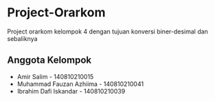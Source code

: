 # Project-Orarkom
Project orarkom kelompok 4 dengan tujuan konversi biner-desimal dan sebaliknya

## Anggota Kelompok
* Amir Salim                    -  140810210015
* Muhammad Fauzan Azhiima       -  140810210041
* Ibrahim Dafi Iskandar        -  140810210039
